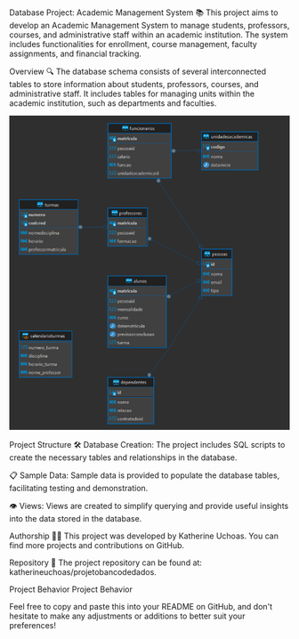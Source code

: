 Database Project: Academic Management System
📚 This project aims to develop an Academic Management System to manage students, professors, courses, and administrative staff within an academic institution. The system includes functionalities for enrollment, course management, faculty assignments, and financial tracking.

Overview
🔍 The database schema consists of several interconnected tables to store information about students, professors, courses, and administrative staff. It includes tables for managing units within the academic institution, such as departments and faculties.

![Diagrama](https://github.com/katherineuchoas/projetobancodedados/blob/d4c906cea512f602ba217ed64c48ab32af23cd42/behavior.PNG)


Project Structure
🛠️ Database Creation: The project includes SQL scripts to create the necessary tables and relationships in the database.

📋 Sample Data: Sample data is provided to populate the database tables, facilitating testing and demonstration.

👁️ Views: Views are created to simplify querying and provide useful insights into the data stored in the database.

Authorship
👩‍💻 This project was developed by Katherine Uchoas. You can find more projects and contributions on GitHub.

Repository
📂 The project repository can be found at: katherineuchoas/projetobancodedados.

Project Behavior
Project Behavior

Feel free to copy and paste this into your README on GitHub, and don't hesitate to make any adjustments or additions to better suit your preferences!
